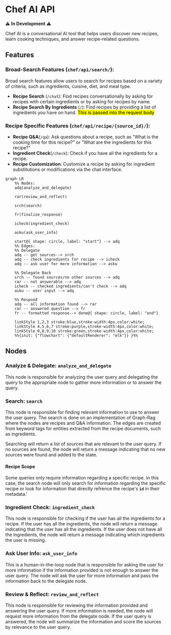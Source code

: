 # Chef AI API
⚠️ **In Development** ⚠️

Chef AI is a conversational AI tool that helps users discover new recipes, learn cooking techniques, and answer recipe-related questions.


## Features

### Broad-Search Features (`chef/api/search/`):
Broad search features allow users to search for recipes based on a variety of criteria, such as ingredients, cuisine, diet, and meal type.
- **Recipe Search** (`/chat`): Find recipes conversationally by asking for recipes with certain ingredients or by asking for recipes by name.
- **Recipe Search By Ingredients** (`/`): Find recipes by providing a list of ingredients you have on hand. <mark>This is passed into the request body</mark>


### Recipe Specific Features (`chef/api/recipe/{source_id}/`):
- **Recipe Q&A**(`/qa`): Ask questions about a recipe, such as "What is the cooking time for this recipe?" or "What are the ingredients for this recipe?"
- **Ingredient Check**(`/check`): Check if you have all the ingredients for a recipe.
- **Recipe Customization**: Customize a recipe by asking for ingredient substitutions or modifications via the chat interface. 

```mermaid
graph LR
    %% Nodes:
    adq(analyze_and_delegate)

    rar(review_and_reflect)

    srch(search)

    fr(finalize_response)

    icheck(ingredient_check)

    asku(ask_user_info)

    start@{ shape: circle, label: "start"} --> adq
    %% Edges:
    %% Delegate
    adq -- get sources--> srch
    adq -- check ingredients for recipe --> icheck
    adq -- ask user for more information --> asku
    
    %% Delegate Back
    srch -- found sources/no other sources --> adq
    rar -- not answerable --> adq
    icheck -- checked ingredients/can't check --> adq
    asku -- user input --> adq

    %% Respond
    adq -- all information found --> rar
    rar -- answered question --> fr
    fr -- formatted response--> done@{ shape: circle, label: "end"}

    linkStyle 1,2,3 stroke:blue,stroke-width:4px,color:white;
    linkStyle 4,5,6,7 stroke:purple,stroke-width:4px,color:white;
    linkStyle 0,8,9,10 stroke:green,stroke-width:4px,color:white;
    %%{init: {"flowchart": {"defaultRenderer": "elk"}} }%%
```


## Nodes
### Analyze & Delegate: `analyze_and_delegate`
This node is responsible for analyzing the user query and delegating the query to the appropriate node to gather more information or to answer the query.

### Search: `search`
This node is responsible for finding relevant information to use to answer the user query. The search is done on an implementation of Graph-Rag where the nodes are recipes and Q&A information. The edges are created from keyword tags for entities extracted from the recipe documents, such as ingredients.

Searching will return a list of sources that are relevant to the user query. If no sources are found, the node will return a message indicating that no new sources were found and added to the state.

#### Recipe Scope
Some queries only require information regarding a specific recipe. In this case, the search node will only search for information regarding the specific recipe or look for information that directly refrence the recipe's **`id`** in their metadata.'

### Ingredient Check: `ingredient_check`
This node is responsible for checking if the user has all the ingredients for a recipe. If the user has all the ingredients, the node will return a message indicating that the user has all the ingredients. If the user does not have all the ingredients, the node will return a message indicating which ingredients the user is missing.

### Ask User Info: `ask_user_info`
This is a human-in-the-loop node that is responsible for asking the user for more information if the information provided is not enough to answer the user query. The node will ask the user for more information and pass the information back to the delegate node.


### Review & Reflect: `review_and_reflect`
This node is responsible for reviewing the information provided and answering the user query. If more information is needed, the node will request more information from the delegate node. If the user query is answered, the node will summarize the information and score the sources by relevance to the user query.
